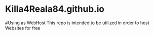 # Killa4Reala84.github.io
#Using as WebHost
This repo is intended to be utilized in order to host Websites for free
